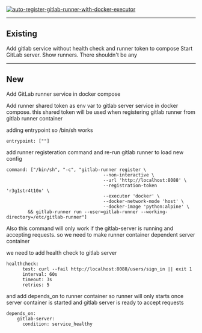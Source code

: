 [![auto-register-gitlab-runner-with-docker-executor](https://img.youtube.com/vi/Rvh7OZbDJ_o/0.jpg)](https://www.youtube.com/watch?v=Rvh7OZbDJ_o)

----------
Existing
----------

Add gitlab service without health check and runner token to compose
Start GitLab server.
Show runners. There shouldn't be any

-----------
New
-----------
Add GitLab runner service in docker compose

Add runner shared token as env var to gitlab server service in docker compose.
this shared token will be used when registering gitlab runner from gitlab runner container


adding entrypoint so /bin/sh works

```
entrypoint: [""]
```


add runner registeration command and re-run gitlab runner to load new config

```
command: ["/bin/sh", "-c", "gitlab-runner register \
                                    --non-interactive \
                                    --url 'http://localhost:8088' \
                                    --registration-token 'r3g1str4t10n' \ 
                                    --executor 'docker' \
                                    --docker-network-mode 'host' \
                                    --docker-image 'python:alpine' \
        && gitlab-runner run --user=gitlab-runner --working-directory=/etc/gitlab-runner"]
```

Also this command will only work if the gitlab-server is running and accepting requests.
so we need to make runner container dependent server container

we need to add health check to gitlab server
```
healthcheck:
      test: curl --fail http://localhost:8088/users/sign_in || exit 1
      interval: 60s
      timeout: 3s
      retries: 5
```

and add depends_on to runner container so runner will only starts once server container is started and
gitlab server is ready to accept requests
```
depends_on:
    gitlab-server: 
      condition: service_healthy
```
